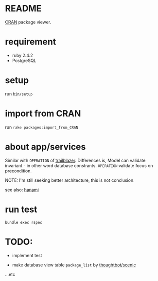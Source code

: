# README

[CRAN](https://cran.r-project.org/) package viewer.

# requirement

* ruby 2.4.2
* PostgreSQL

# setup

run `bin/setup`


# import from CRAN

run `rake packages:import_from_CRAN`

# about app/services

Similar with `OPERATION` of [trailblazer](http://trailblazer.to/).
Differences is, Model can validate invariant - in other word database constrants.
`OPERATION` validate focus on precondition.

NOTE: I'm still seeking better architecture, this is not conclusion.

see also: [hanami](http://hanamirb.org/)

# run test

`bundle exec rspec`

# TODO:

* implement test

* make database view table `package_list` by [thoughtbot/scenic](https://github.com/thoughtbot/scenic)

...etc
